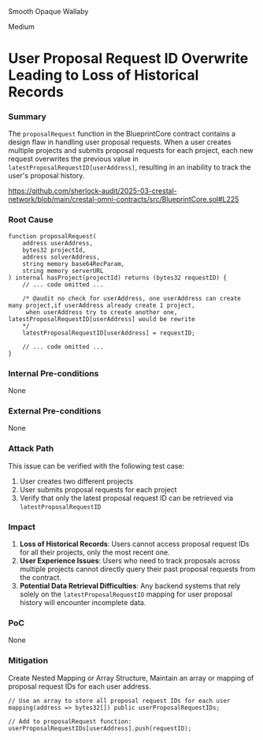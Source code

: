 Smooth Opaque Wallaby

Medium

# User Proposal Request ID Overwrite Leading to Loss of Historical Records

### Summary


The `proposalRequest` function in the BlueprintCore contract contains a design flaw in handling user proposal requests. When a user creates multiple projects and submits proposal requests for each project, each new request overwrites the previous value in `latestProposalRequestID[userAddress]`, resulting in an inability to track the user's proposal history.

https://github.com/sherlock-audit/2025-03-crestal-network/blob/main/crestal-omni-contracts/src/BlueprintCore.sol#L225








### Root Cause

```solidity
function proposalRequest(
    address userAddress,
    bytes32 projectId,
    address solverAddress,
    string memory base64RecParam,
    string memory serverURL
) internal hasProject(projectId) returns (bytes32 requestID) {
    // ... code omitted ...
    
    /* @audit no check for userAddress, one userAddress can create many project,if userAddress already create 1 project, 
     when userAddress try to create another one, latestProposalRequestID[userAddress] would be rewrite
    */
    latestProposalRequestID[userAddress] = requestID;
    
    // ... code omitted ...
}
```

### Internal Pre-conditions

None

### External Pre-conditions

None

### Attack Path

This issue can be verified with the following test case:
1. User creates two different projects
2. User submits proposal requests for each project
3. Verify that only the latest proposal request ID can be retrieved via `latestProposalRequestID`

### Impact

1. **Loss of Historical Records**: Users cannot access proposal request IDs for all their projects, only the most recent one.
2. **User Experience Issues**: Users who need to track proposals across multiple projects cannot directly query their past proposal requests from the contract.
3. **Potential Data Retrieval Difficulties**: Any backend systems that rely solely on the `latestProposalRequestID` mapping for user proposal history will encounter incomplete data.

### PoC

None

### Mitigation

Create Nested Mapping or Array Structure, Maintain an array or mapping of proposal request IDs for each user address.

```solidity
// Use an array to store all proposal request IDs for each user
mapping(address => bytes32[]) public userProposalRequestIDs;

// Add to proposalRequest function:
userProposalRequestIDs[userAddress].push(requestID);
```






